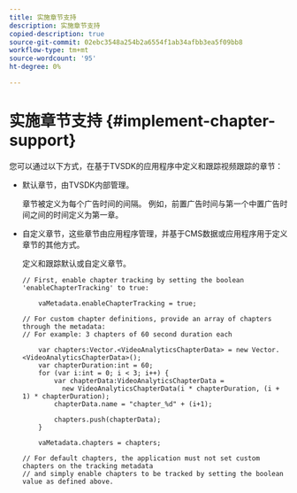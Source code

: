 ```yaml
---
title: 实施章节支持
description: 实施章节支持
copied-description: true
source-git-commit: 02ebc3548a254b2a6554f1ab34afbb3ea5f09bb8
workflow-type: tm+mt
source-wordcount: '95'
ht-degree: 0%

---
```


# 实施章节支持 {#implement-chapter-support}

您可以通过以下方式，在基于TVSDK的应用程序中定义和跟踪视频跟踪的章节：

* 默认章节，由TVSDK内部管理。

  章节被定义为每个广告时间的间隔。 例如，前置广告时间与第一个中置广告时间之间的时间定义为第一章。
* 自定义章节，这些章节由应用程序管理，并基于CMS数据或应用程序用于定义章节的其他方式。

  定义和跟踪默认或自定义章节。

  ```
  // First, enable chapter tracking by setting the boolean 'enableChapterTracking' to true: 
  
      vaMetadata.enableChapterTracking = true; 
  
  // For custom chapter definitions, provide an array of chapters through the metadata:  
  // For example: 3 chapters of 60 second duration each 
  
      var chapters:Vector.<VideoAnalyticsChapterData> = new Vector.<VideoAnalyticsChapterData>(); 
      var chapterDuration:int = 60; 
      for (var i:int = 0; i < 3; i++) { 
          var chapterData:VideoAnalyticsChapterData =  
            new VideoAnalyticsChapterData(i * chapterDuration, (i + 1) * chapterDuration); 
          chapterData.name = "chapter_%d" + (i+1); 
  
          chapters.push(chapterData); 
      } 
  
      vaMetadata.chapters = chapters; 
  
  // For default chapters, the application must not set custom chapters on the tracking metadata  
  // and simply enable chapters to be tracked by setting the boolean value as defined above. 
  ```
